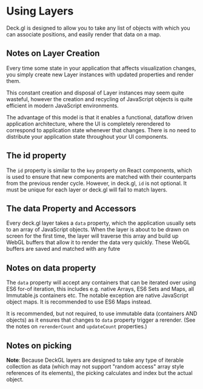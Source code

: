 # Using Layers

Deck.gl is designed to allow you to take any list of objects with which you
can associate positions, and easily render that data on a map.

## Notes on Layer Creation

Every time some state in your application that affects visualization
changes, you simply create new Layer instances with updated properties
and render them.

This constant creation and disposal of Layer instances may seem quite wasteful,
however the creation and recycling of JavaScript objects is quite efficient
in modern JavaScript environments.

The advantage of this model is that it enables a functional, dataflow
driven application architecture, where the UI is completely rerendered to
correspond to application state whenever that changes. There is no need to
distribute your application state throughout your UI components.


## The id property

The `id` property is similar to the `key` property on React components,
which is used to ensure that new components are matched with their
counterparts from the previous render cycle.
However, in deck.gl, `id` is not optional. It must be unique for each layer
or deck.gl will fail to match layers.

## The data Property and Accessors

Every deck.gl layer takes a `data` property, which the application usually
sets to an array of JavaScript objects. When the layer is about to be
drawn on screen for the first time, the layer will traverse this array
and build up WebGL buffers that allow it to render the data very quickly.
These WebGL buffers are saved and matched with any futre


## Notes on data property

The `data` property will accept any containers that can be iterated over using
ES6 for-of iteration, this includes e.g. native Arrays, ES6 Sets and Maps,
all Immutable.js containers etc. The notable exception are native JavaScript
object maps. It is recommended to use ES6 Maps instead.

It is recommended, but not required, to use immutable data (containers AND
objects) as it ensures that changes to `data` property trigger a rerender.
(See the notes on `rerenderCount` and `updateCount` properties.)


## Notes on picking

**Note**: Because DeckGL layers are designed to take any type of iterable
collection as data (which may not support "random access" array style
references of its elements), the picking calculates and index but the
actual object.

